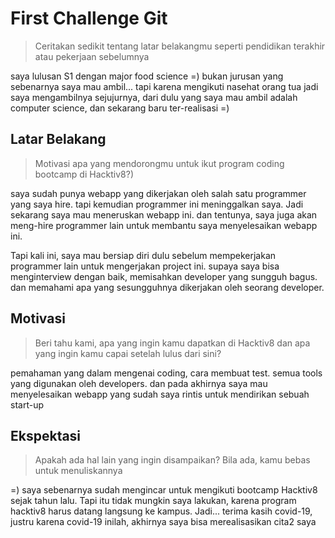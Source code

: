 # First Challenge Git

> Ceritakan sedikit tentang latar belakangmu seperti pendidikan terakhir atau pekerjaan sebelumnya

saya lulusan S1 dengan major food science =)
bukan jurusan yang sebenarnya saya mau ambil... tapi karena mengikuti nasehat orang tua jadi saya mengambilnya
sejujurnya, dari dulu yang saya mau ambil adalah computer science, dan sekarang baru ter-realisasi =)

## Latar Belakang

> Motivasi apa yang mendorongmu untuk ikut program coding bootcamp di Hacktiv8?)

saya sudah punya webapp yang dikerjakan oleh salah satu programmer yang saya hire. tapi kemudian
programmer ini meninggalkan saya. Jadi sekarang saya mau meneruskan webapp ini. dan tentunya, saya juga
akan meng-hire programmer lain untuk membantu saya menyelesaikan webapp ini.

Tapi kali ini, saya mau bersiap diri dulu sebelum mempekerjakan programmer lain untuk mengerjakan project ini. supaya saya bisa menginterview dengan baik, memisahkan developer yang sungguh bagus. dan memahami apa yang sesungguhnya dikerjakan oleh seorang developer.
## Motivasi

> Beri tahu kami, apa yang ingin kamu dapatkan di Hacktiv8 dan apa yang ingin kamu capai setelah lulus dari sini?

pemahaman yang dalam mengenai coding, cara membuat test. semua tools yang digunakan oleh developers. dan pada akhirnya saya mau menyelesaikan webapp yang sudah saya rintis untuk mendirikan sebuah start-up
## Ekspektasi

> Apakah ada hal lain yang ingin disampaikan? Bila ada, kamu bebas untuk menuliskannya

=) saya sebenarnya sudah mengincar untuk mengikuti bootcamp Hacktiv8 sejak tahun lalu.
Tapi itu tidak mungkin saya lakukan, karena program hacktiv8 harus datang langsung ke kampus.
Jadi... terima kasih covid-19, justru karena covid-19 inilah, akhirnya saya bisa merealisasikan cita2 saya